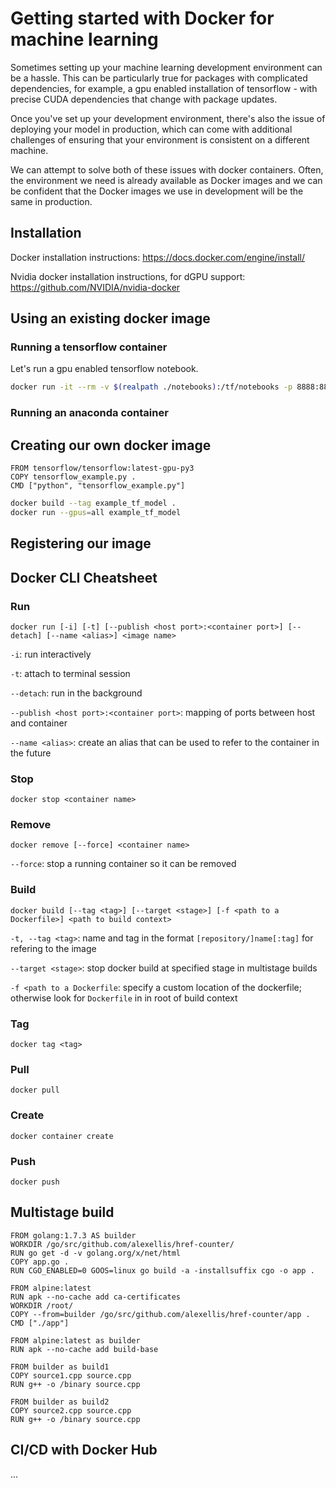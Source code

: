 # Getting started with Docker for machine learning

Sometimes setting up your machine learning development environment can be a hassle. This can be particularly true for packages with complicated dependencies, for example, a gpu enabled installation of tensorflow - with precise CUDA dependencies that change with package updates.

Once you've set up your development environment, there's also the issue of deploying your model in production, which can come with additional challenges of ensuring that your environment is consistent on a different machine.

We can attempt to solve both of these issues with docker containers. Often, the environment we need is already available as Docker images and we can be confident that the Docker images we use in development will be the same in production.

## Installation

Docker installation instructions: https://docs.docker.com/engine/install/

Nvidia docker installation instructions, for dGPU support: https://github.com/NVIDIA/nvidia-docker

## Using an existing docker image

### Running a tensorflow container

Let's run a gpu enabled tensorflow notebook. 

```bash
docker run -it --rm -v $(realpath ./notebooks):/tf/notebooks -p 8888:8888 tensorflow/tensorflow:latest-gpu-jupyter
```

### Running an anaconda container

## Creating our own docker image

```docker
FROM tensorflow/tensorflow:latest-gpu-py3
COPY tensorflow_example.py .
CMD ["python", "tensorflow_example.py"]
```

```bash
docker build --tag example_tf_model .
docker run --gpus=all example_tf_model
```

## Registering our image

## Docker CLI Cheatsheet

### Run
`docker run [-i] [-t] [--publish <host port>:<container port>] [--detach] [--name <alias>] <image name>`

`-i`: run interactively

`-t`: attach to terminal session

`--detach`: run in the background

`--publish <host port>:<container port>`: mapping of ports between host and container

`--name <alias>`: create an alias that can be used to refer to the container in the future 

### Stop

`docker stop <container name>`

### Remove

`docker remove [--force] <container name>`

`--force`: stop a running container so it can be removed 

### Build

`docker build [--tag <tag>] [--target <stage>] [-f <path to a Dockerfile>] <path to build context>`

`-t, --tag <tag>`: name and tag in the format `[repository/]name[:tag]` for refering to the image

`--target <stage>`: stop docker build at specified stage in multistage builds

`-f <path to a Dockerfile`: specify a custom location of the dockerfile; otherwise look for `Dockerfile` in in root of build context 

### Tag

`docker tag <tag>`

### Pull

`docker pull`


### Create
`docker container create`


### Push
`docker push`

## Multistage build

```docker
FROM golang:1.7.3 AS builder
WORKDIR /go/src/github.com/alexellis/href-counter/
RUN go get -d -v golang.org/x/net/html  
COPY app.go .
RUN CGO_ENABLED=0 GOOS=linux go build -a -installsuffix cgo -o app .

FROM alpine:latest  
RUN apk --no-cache add ca-certificates
WORKDIR /root/
COPY --from=builder /go/src/github.com/alexellis/href-counter/app .
CMD ["./app"]  
```

```docker
FROM alpine:latest as builder
RUN apk --no-cache add build-base

FROM builder as build1
COPY source1.cpp source.cpp
RUN g++ -o /binary source.cpp

FROM builder as build2
COPY source2.cpp source.cpp
RUN g++ -o /binary source.cpp
```

## CI/CD with Docker Hub

...